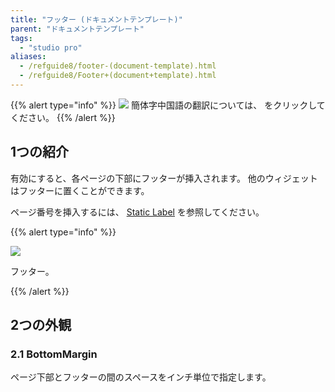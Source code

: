 ```yaml
---
title: "フッター (ドキュメントテンプレート)"
parent: "ドキュメントテンプレート"
tags:
  - "studio pro"
aliases:
  - /refguide8/footer-(document-template).html
  - /refguide8/Footer+(document+template).html
---
```


{{% alert type="info" %}}
<img src="attachments/chinese-translation/china.png" style="display: inline-block; margin: 0" /> 簡体字中国語の翻訳については、 [<unk> <unk> <unk>](https://cdn.mendix.tencent-cloud.com/documentation/refguide8/footer-document-template.pdf) をクリックしてください。
{{% /alert %}}

## 1つの紹介

有効にすると、各ページの下部にフッターが挿入されます。 他のウィジェットはフッターに置くことができます。

ページ番号を挿入するには、 [Static Label](static-label-document-template) を参照してください。

{{% alert type="info" %}}

![](attachments/document-templates/918235.png)

フッター。

{{% /alert %}}

## 2つの外観

### 2.1 BottomMargin

ページ下部とフッターの間のスペースをインチ単位で指定します。
